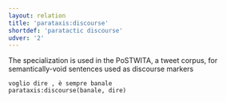 ```yaml
---
layout: relation
title: 'parataxis:discourse'
shortdef: 'paratactic discourse'
udver: '2'
---
```


The specialization is used in the PoSTWITA, a tweet corpus, for semantically-void sentences used as discourse markers 

~~~ sdparse
voglio dire , è sempre banale 
parataxis:discourse(banale, dire) 
~~~



<!-- Interlanguage links updated Po 6. listopadu 2023, 21:43:24 CET -->
